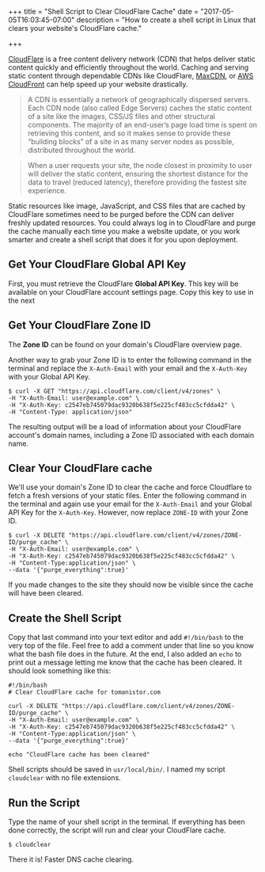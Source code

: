 +++
title = "Shell Script to Clear CloudFlare Cache"
date = "2017-05-05T16:03:45-07:00"
description = "How to create a shell script in Linux that clears your website's CloudFlare cache."

+++

[CloudFlare](https://cloudflare.com) is a free content delivery network (CDN) that helps deliver static content quickly and efficiently throughout the world. Caching and serving static content through dependable CDNs like CloudFlare, [MaxCDN](https://maxcdn.com), or [AWS CloudFront](https://aws.amazon.com/cloudfront/) can help speed up your website drastically.

>A CDN is essentially a network of geographically dispersed servers. Each CDN node (also called Edge Servers) caches the static content of a site like the images, CSS/JS files and other structural components. The majority of an end-user’s page load time is spent on retrieving this content, and so it makes sense to provide these “building blocks” of a site in as many server nodes as possible, distributed throughout the world.

>When a user requests your site, the node closest in proximity to user will deliver the static content, ensuring the shortest distance for the data to travel (reduced latency), therefore providing the fastest site experience.

Static resources like image, JavaScript, and CSS files that are cached by CloudFlare sometimes need to be purged before the CDN can deliver freshly updated resources. You could always log in to CloudFlare and purge the cache manually each time you make a website update, or you work smarter and create a shell script that does it for you upon deployment.

## Get Your CloudFlare Global API Key
First, you must retrieve the CloudFlare **Global API Key**. This key will be available on your CloudFlare account settings page. Copy this key to use in the next

## Get Your CloudFlare Zone ID
The **Zone ID** can be found on your domain's CloudFlare overview page.

Another way to grab your Zone ID is to enter the following command in the terminal and replace the `X-Auth-Email` with your email and the `X-Auth-Key` with your Global API Key.

```console
$ curl -X GET "https://api.cloudflare.com/client/v4/zones" \
-H "X-Auth-Email: user@example.com" \
-H "X-Auth-Key: c2547eb745079dac9320b638f5e225cf483cc5cfdda42" \
-H "Content-Type: application/json"
```

The resulting output will be a load of information about your CloudFlare account's domain names, including a Zone ID associated with each domain name.

## Clear Your CloudFlare cache
We'll use your domain's Zone ID to clear the cache and force Cloudflare to fetch a fresh versions of your static files. Enter the following command in the terminal and again use your email for the `X-Auth-Email` and your Global API Key for the `X-Auth-Key`. However, now replace `ZONE-ID` with your Zone ID.

```console
$ curl -X DELETE "https://api.cloudflare.com/client/v4/zones/ZONE-ID/purge_cache" \
-H "X-Auth-Email: user@example.com" \
-H "X-Auth-Key: c2547eb745079dac9320b638f5e225cf483cc5cfdda42" \
-H "Content-Type:application/json" \
--data '{"purge_everything":true}'
```

If you made changes to the site they should now be visible since the cache will have been cleared.

## Create the Shell Script
Copy that last command into your text editor and add `#!/bin/bash` to the very top of the file. Feel free to add a comment under that line so you know what the bash file does in the future. At the end, I also added an `echo` to print out a message letting me know that the cache has been cleared. It should look something like this:

```console
#!/bin/bash
# Clear CloudFlare cache for tomanistor.com

curl -X DELETE "https://api.cloudflare.com/client/v4/zones/ZONE-ID/purge_cache" \
-H "X-Auth-Email: user@example.com" \
-H "X-Auth-Key: c2547eb745079dac9320b638f5e225cf483cc5cfdda42" \
-H "Content-Type:application/json" \
--data '{"purge_everything":true}'

echo "CloudFlare cache has been cleared"
```

Shell scripts should be saved in `usr/local/bin/`. I named my script `cloudclear` with no file extensions.

## Run the Script
Type the name of your shell script in the terminal. If everything has been done correctly, the script will run and clear your CloudFlare cache.

```console
$ cloudclear
```

There it is! Faster DNS cache clearing.
